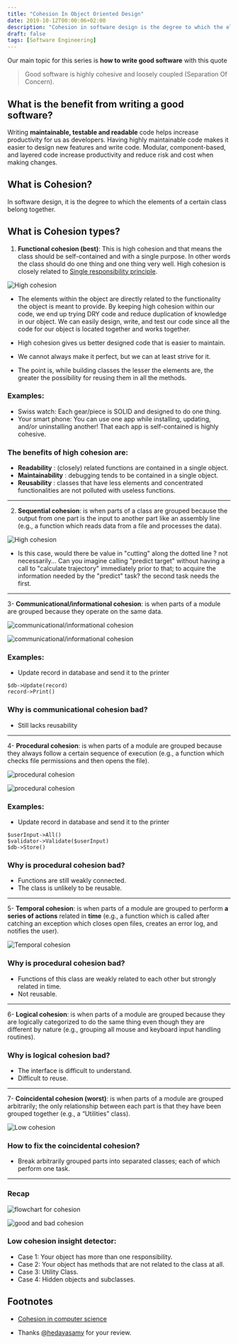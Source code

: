```yaml
---
title: "Cohesion In Object Oriented Design"
date: 2019-10-12T00:00:06+02:00
description: "Cohesion in software design is the degree to which the elements of a certain class belong together."
draft: false
tags: [Software Engineering]
---
```


Our main topic for this series is **how to write good software** with this quote
> Good software is highly cohesive and loosely coupled (Separation Of Concern).


## What is the benefit from writing a good software?

Writing **maintainable, testable and readable** code helps increase productivity for us as developers. Having highly maintainable code makes it easier to design new features and write code. Modular, component-based, and layered code increase productivity and reduce risk and cost when making changes.

## What is Cohesion?
In software design, it is the degree to which the elements of a certain class belong together.

## What is Cohesion types?
1. **Functional cohesion (best)**: This is high cohesion and that means the class should be self-contained and with a single purpose. In other words the class should do one thing and one thing very well. High cohesion is closely related to [Single responsibility principle](https://en.wikipedia.org/wiki/Single_responsibility_principle).

![High cohesion](/posts/images/cohesion/functional_cohesion_high_cohesion.jpg "High cohesion (best)")

* The elements within the object are directly related to the functionality the object is meant to provide. By keeping high cohesion within our code, we end up trying DRY code and reduce duplication of knowledge in our object. We can easily design, write, and test our code since all the code for our object is located together and works together.

* High cohesion gives us better designed code that is easier to maintain.

* We cannot always make it perfect, but we can at least strive for it.

* The point is, while building classes the lesser the elements are, the greater the possibility for reusing them in all the methods.

### Examples:
- Swiss watch: Each gear/piece is SOLID and designed to do one thing.
- Your smart phone: You can use one app while installing, updating, and/or uninstalling another! That each app is self-contained is highly cohesive.

### The benefits of high cohesion are:

- **Readability** : (closely) related functions are contained in a single object.
- **Maintainability** : debugging tends to be contained in a single object.
- **Reusability** : classes that have less elements and concentrated functionalities are not polluted with useless functions.

---

2. **Sequential cohesion**: is when parts of a class are grouped because the output from one part is the input to another part like an assembly line (e.g., a function which reads data from a file and processes the data).

![High cohesion](/posts/images/cohesion/sequential_cohesion.jpg "High cohesion (best)")

* Is this case, would there be value in "cutting"  along the dotted line ? not necessarily... Can you imagine calling "predict target" without having a call to "calculate trajectory" immediately prior to that; to acquire the information needed by the "predict" task?  the second task needs the first.

---

3- **Communicational/informational cohesion**: is when parts of a module are grouped because they operate on the same data.

![communicational/informational cohesion](/posts/images/cohesion/communicational-informational-data_cohesion.jpg "communicational/informational cohesion")

![communicational/informational cohesion](/posts/images/cohesion/communicational_cohesion.png "communicational/informational cohesion")

### Examples:
- Update record in database and send it to the printer
```
$db->Update(record)
record->Print()
```

### Why is communicational cohesion bad?
- Still lacks reusability
---

4- **Procedural cohesion**: is when parts of a module are grouped because they always follow a certain sequence of execution (e.g., a function which checks file permissions and then opens the file).

![procedural cohesion](/posts/images/cohesion/procedural_cohesion.jpg "procedural cohesion")

![procedural cohesion](/posts/images/cohesion/procedural_cohesion.png "procedural cohesion")

### Examples:
- Update record in database and send it to the printer
```
$userInput->All()
$validator->Validate($userInput)
$db->Store()
```
### Why is procedural cohesion bad?
- Functions are still weakly connected.
- The class is unlikely to be reusable.
---
5- **Temporal cohesion**: is when parts of a module are grouped to perform **a series of actions** related in **time** (e.g., a function which is called after catching an exception which closes open files, creates an error log, and notifies the user).

![Temporal cohesion](https://media.giphy.com/media/jWexOOlYe241y/giphy.gif "Temporal cohesion")



### Why is procedural cohesion bad?
- Functions of this class are weakly related to each other but strongly related in time.
- Not reusable.
---
6- **Logical cohesion**: is when parts of a module are grouped because they are logically categorized to do the same thing even though they are different by nature (e.g., grouping all mouse and keyboard input handling routines).

### Why is logical cohesion bad?
- The interface is difficult to understand.
- Difficult to reuse.
---

7- **Coincidental cohesion (worst)**: is when parts of a module are grouped arbitrarily; the only relationship between each part is that they have been grouped together (e.g., a “Utilities” class).

![Low cohesion](/posts/images/cohesion/coincidental_cohesion.jpg "Low cohesion")

### How to fix the coincidental cohesion?
- Break arbitrarily grouped parts into separated classes; each of which perform one task.
---

### Recap
![flowchart for cohesion](/posts/images/cohesion/cohesion-in-software-as-a-flowchart-on-mohamedhafez-me.png "flowchart for cohesion")

![good and bad cohesion](https://upload.wikimedia.org/wikipedia/commons/b/bc/Good%2C_bad_apps.png
 "good and bad cohesion")


<!-- this part will change it's place with the code mess detector -->

### Low cohesion insight detector:
- Case 1: Your object has more than one responsibility.
- Case 2: Your object has methods that are not related to the class at all.
- Case 3: Utility Class.
- Case 4: Hidden objects and subclasses.

## Footnotes
- [Cohesion in computer science](https://en.wikipedia.org/wiki/Cohesion_(computer_science))

- Thanks [@hedayasamy](https://github.com/hedayasamy) for your review.


<!-- part introduction -->
<!-- part one -->
<!-- 

[] 00. introduction
[] 01. Objective
[] 02. what is the bad side as side effects?
[] 03. what is the benifit -> it is the objective

what is cohesion and it's types also the coupling
and how to do the best
-- coupling => focus on complixty between the objects
software guid design series
 -->
